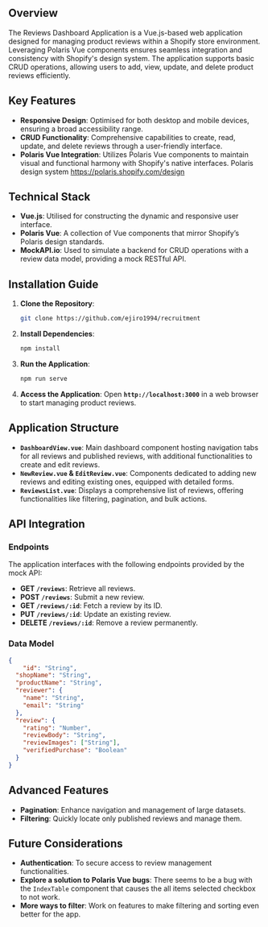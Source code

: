 ## **Overview**

The Reviews Dashboard Application is a Vue.js-based web application designed for managing product reviews within a Shopify store environment. Leveraging Polaris Vue components ensures seamless integration and consistency with Shopify's design system. The application supports basic CRUD operations, allowing users to add, view, update, and delete product reviews efficiently.

## **Key Features**

- **Responsive Design**: Optimised for both desktop and mobile devices, ensuring a broad accessibility range.
- **CRUD Functionality**: Comprehensive capabilities to create, read, update, and delete reviews through a user-friendly interface.
- **Polaris Vue Integration**: Utilizes Polaris Vue components to maintain visual and functional harmony with Shopify's native interfaces. Polaris design system https://polaris.shopify.com/design

## **Technical Stack**

- **Vue.js**: Utilised for constructing the dynamic and responsive user interface.
- **Polaris Vue**: A collection of Vue components that mirror Shopify’s Polaris design standards.
- **MockAPI.io**: Used to simulate a backend for CRUD operations with a review data model, providing a mock RESTful API.

## **Installation Guide**

1. **Clone the Repository**:
    
    ```bash
    git clone https://github.com/ejiro1994/recruitment
    ```
    
2. **Install Dependencies**:
    
    ```bash
    npm install
    ```
    
3. **Run the Application**:
    
    ```bash
    npm run serve
    ```
    
4. **Access the Application**:
Open **`http://localhost:3000`** in a web browser to start managing product reviews.

## **Application Structure**

- **`DashboardView.vue`**: Main dashboard component hosting navigation tabs for all reviews and published reviews, with additional functionalities to create and edit reviews.
- **`NewReview.vue` & `EditReview.vue`**: Components dedicated to adding new reviews and editing existing ones, equipped with detailed forms.
- **`ReviewsList.vue`**: Displays a comprehensive list of reviews, offering functionalities like filtering, pagination, and bulk actions.

## **API Integration**

### **Endpoints**

The application interfaces with the following endpoints provided by the mock API:

- **GET `/reviews`**: Retrieve all reviews.
- **POST `/reviews`**: Submit a new review.
- **GET `/reviews/:id`**: Fetch a review by its ID.
- **PUT `/reviews/:id`**: Update an existing review.
- **DELETE `/reviews/:id`**: Remove a review permanently.

### **Data Model**

```json
{
	"id": "String",
  "shopName": "String",
  "productName": "String",
  "reviewer": {
    "name": "String",
    "email": "String"
  },
  "review": {
    "rating": "Number",
    "reviewBody": "String",
    "reviewImages": ["String"],
    "verifiedPurchase": "Boolean"
  }
}
```

## **Advanced Features**

- **Pagination**: Enhance navigation and management of large datasets.
- **Filtering**: Quickly locate only published reviews and manage them.

## **Future Considerations**

- **Authentication**: To secure access to review management functionalities.
- **Explore a solution to Polaris Vue bugs**: There seems to be a bug with the `IndexTable` component that causes the all items selected checkbox to not work.
- **More ways to filter**: Work on features to make filtering and sorting even better for the app.